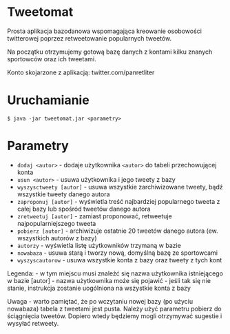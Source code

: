 # Tweetomat
Prosta aplikacja bazodanowa wspomagająca kreowanie osobowości twitterowej poprzez retweetowanie popularnych tweetów.

Na początku otrzymujemy gotową bazę danych z kontami kilku znanych sportowców oraz ich tweetami.

Konto skojarzone z aplikacją: twitter.com/panretliter

# Uruchamianie
```$ java -jar tweetomat.jar <parametry>```

# Parametry
- ```dodaj <autor>``` - dodaje użytkownika ```<autor>``` do tabeli przechowującej konta
- ```usun <autor>``` - usuwa użytkownika i jego tweety z bazy
- ```wyszysctweety [autor]``` - usuwa wszystkie zarchiwizowane tweety, bądź wszystkie tweety danego autora
- ```zaproponuj [autor]``` - wyświetla treść najbardziej popularnego tweeta z całej bazy lub spośród tweetów danego autora
- ```zretweetuj [autor]``` - zamiast proponować, retweetuje najpopularniejszego tweeta
- ```pobierz [autor]``` - archiwizuje ostatnie 20 tweetów danego autora (ew. wszystkich autorów z bazy)
- ```autorzy``` - wyświetla listę użytkowników trzymaną w bazie
- ```nowabaza``` - usuwa starą i tworzy nową, domyślną bazę ze sportowcami
- ```wyszyscautorow``` - usuwa wszystkie konta z bazy oraz tweety z tych kont

Legenda:
<autor> - w tym miejscu musi znaleźć się nazwa użytkownika istniejącego w bazie
[autor] - nazwa użytkownika może się pojawić - jeśli tak się nie stanie, instrukcja zostanie uogólniona na wszystkie konta z bazy

Uwaga - warto pamiętać, że po wczytaniu nowej bazy (po użyciu nowabaza) tabela z tweetami jest pusta. Należy użyć parametru pobierz do ściągnięcia tweetów. Dopiero wtedy będziemy mogli otrzymywać sugestie i wysyłać retweety.
